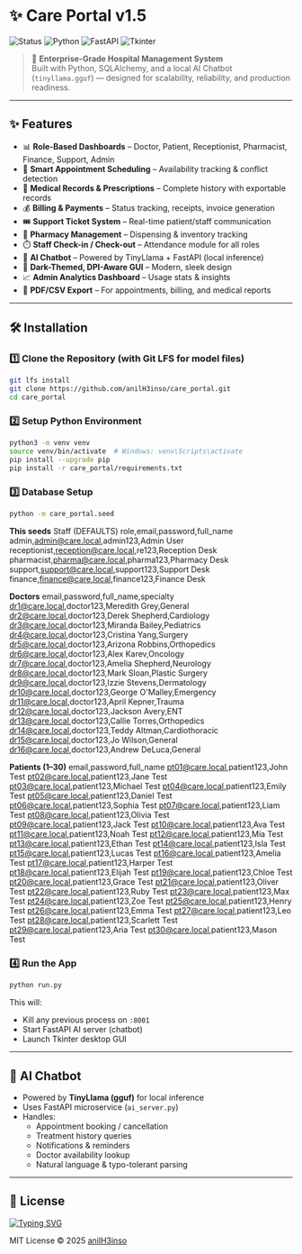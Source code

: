# ✨ Care Portal v1.5  

![Status](https://img.shields.io/badge/Status-Production%20Ready-brightgreen) 
![Python](https://img.shields.io/badge/Python-3.11%2B-blue) 
![FastAPI](https://img.shields.io/badge/FastAPI-Backend-green) 
![Tkinter](https://img.shields.io/badge/Tkinter-Desktop%20UI-orange)  

> 🏥 **Enterprise-Grade Hospital Management System**  
> Built with Python, SQLAlchemy, and a local AI Chatbot (`tinyllama.gguf`) — designed for scalability, reliability, and production readiness.

---

## ✨ Features  

- 📊 **Role-Based Dashboards** – Doctor, Patient, Receptionist, Pharmacist, Finance, Support, Admin  
- 📅 **Smart Appointment Scheduling** – Availability tracking & conflict detection  
- 🏥 **Medical Records & Prescriptions** – Complete history with exportable records  
- 💰 **Billing & Payments** – Status tracking, receipts, invoice generation  
- 🎟️ **Support Ticket System** – Real-time patient/staff communication  
- 💊 **Pharmacy Management** – Dispensing & inventory tracking  
- ⏱️ **Staff Check-in / Check-out** – Attendance module for all roles  
- 🤖 **AI Chatbot** – Powered by TinyLlama + FastAPI (local inference)  
- 🖤 **Dark-Themed, DPI-Aware GUI** – Modern, sleek design  
- 📈 **Admin Analytics Dashboard** – Usage stats & insights  
- 📑 **PDF/CSV Export** – For appointments, billing, and medical reports  

---

## 🛠 Installation  

### 1️⃣ Clone the Repository (with Git LFS for model files)  
```bash
git lfs install
git clone https://github.com/anilH3inso/care_portal.git
cd care_portal
```

### 2️⃣ Setup Python Environment  
```bash
python3 -m venv venv
source venv/bin/activate  # Windows: venv\Scripts\activate
pip install --upgrade pip
pip install -r care_portal/requirements.txt
```

### 3️⃣ Database Setup  
```bash
python -m care_portal.seed
```

**This seeds** 
Staff (DEFAULTS)
role,email,password,full_name
admin,admin@care.local,admin123,Admin User
receptionist,reception@care.local,re123,Reception Desk
pharmacist,pharma@care.local,pharma123,Pharmacy Desk
support,support@care.local,support123,Support Desk
finance,finance@care.local,finance123,Finance Desk

**Doctors**
email,password,full_name,specialty
dr1@care.local,doctor123,Meredith Grey,General
dr2@care.local,doctor123,Derek Shepherd,Cardiology
dr3@care.local,doctor123,Miranda Bailey,Pediatrics
dr4@care.local,doctor123,Cristina Yang,Surgery
dr5@care.local,doctor123,Arizona Robbins,Orthopedics
dr6@care.local,doctor123,Alex Karev,Oncology
dr7@care.local,doctor123,Amelia Shepherd,Neurology
dr8@care.local,doctor123,Mark Sloan,Plastic Surgery
dr9@care.local,doctor123,Izzie Stevens,Dermatology
dr10@care.local,doctor123,George O'Malley,Emergency
dr11@care.local,doctor123,April Kepner,Trauma
dr12@care.local,doctor123,Jackson Avery,ENT
dr13@care.local,doctor123,Callie Torres,Orthopedics
dr14@care.local,doctor123,Teddy Altman,Cardiothoracic
dr15@care.local,doctor123,Jo Wilson,General
dr16@care.local,doctor123,Andrew DeLuca,General

**Patients (1–30)**
email,password,full_name
pt01@care.local,patient123,John Test
pt02@care.local,patient123,Jane Test
pt03@care.local,patient123,Michael Test
pt04@care.local,patient123,Emily Test
pt05@care.local,patient123,Daniel Test
pt06@care.local,patient123,Sophia Test
pt07@care.local,patient123,Liam Test
pt08@care.local,patient123,Olivia Test
pt09@care.local,patient123,Jack Test
pt10@care.local,patient123,Ava Test
pt11@care.local,patient123,Noah Test
pt12@care.local,patient123,Mia Test
pt13@care.local,patient123,Ethan Test
pt14@care.local,patient123,Isla Test
pt15@care.local,patient123,Lucas Test
pt16@care.local,patient123,Amelia Test
pt17@care.local,patient123,Harper Test
pt18@care.local,patient123,Elijah Test
pt19@care.local,patient123,Chloe Test
pt20@care.local,patient123,Grace Test
pt21@care.local,patient123,Oliver Test
pt22@care.local,patient123,Ruby Test
pt23@care.local,patient123,Max Test
pt24@care.local,patient123,Zoe Test
pt25@care.local,patient123,Henry Test
pt26@care.local,patient123,Emma Test
pt27@care.local,patient123,Leo Test
pt28@care.local,patient123,Scarlett Test
pt29@care.local,patient123,Aria Test
pt30@care.local,patient123,Mason Test

### 4️⃣ Run the App  
```bash
python run.py
```

This will:  
- Kill any previous process on `:8001`  
- Start FastAPI AI server (chatbot)  
- Launch Tkinter desktop GUI  

---

## 🤖 AI Chatbot  

- Powered by **TinyLlama (gguf)** for local inference  
- Uses FastAPI microservice (`ai_server.py`)  
- Handles:  
  - Appointment booking / cancellation  
  - Treatment history queries  
  - Notifications & reminders  
  - Doctor availability lookup  
  - Natural language & typo-tolerant parsing  

---

## 📜 License  
[![Typing SVG](https://readme-typing-svg.demolab.com?font=Inter&weight=600&size=28&duration=2500&pause=700&center=true&vCenter=true&multiline=true&repeat=true&width=800&height=160&lines=Anil+Budthapa;Sanjana+Tanwar;Mark+David;Ronak+Pradhan)](https://git.io/typing-svg)




MIT License © 2025 [anilH3inso](https://github.com/anilH3inso)
